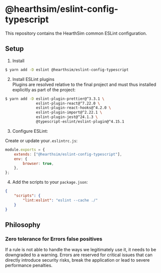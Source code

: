 # @hearthsim/eslint-config-typescript

This repository contains the HearthSim common ESLint configuration.

## Setup

1. Install

```bash
$ yarn add -D eslint @hearthsim/eslint-config-typescript
```

2. Install ESLint plugins  
Plugins are resolved relative to the final project and must thus installed explicitly as part of the project:

```bash
$ yarn add -D eslint-plugin-prettier@^3.3.1 \
              eslint-plugin-react@^7.22.0 \
              eslint-plugin-react-hooks@^4.2.0 \
              eslint-plugin-import@^2.22.1 \
              eslint-plugin-jest@^24.1.3 \
              @typescript-eslint/eslint-plugin@^4.15.1
```

3. Configure ESLint:

Create or update your`.eslintrc.js`:
```js
module.exports = {
	extends: ["@hearthsim/eslint-config-typescript"],
	env: {
		browser: true,
	},
};
```

4. Add the scripts to your `package.json`:

```json
{
	"scripts": {
		"lint:eslint": "eslint --cache ./"
	}
}

```

## Philosophy

### Zero tolerance for Errors false positives
   If a rule is not able to handle the ways we legitimately use it, it needs to be downgraded to a warning. 
   Errors are reserved for critical  issues that can directly introduce security risks, break the application or lead to severe performance penalties. 
